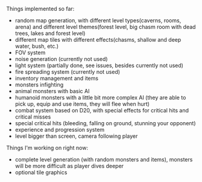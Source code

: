 Things implemented so far:

- random map generation, with different level types(caverns, rooms, arena) and different level themes(forest level, big chasm room with dead trees, lakes and forest level)
- different map tiles with different effects(chasms, shallow and deep water, bush, etc.)
- FOV system
- noise generation (currently not used)
- light system (partially done, see issues, besides currently not used)
- fire spreading system (currently not used)
- inventory management and items
- monsters infighting
- animal monsters with basic AI
- humanoid monsters with a little bit more complex AI (they are able to pick up, equip and use items, they will flee when hurt)
- combat system based on D20, with special effects for critical hits and critical misses
- special critical hits (bleeding, falling on ground, stunning your opponent)
- experience and progression system
- level bigger than screen, camera following player

Things I'm working on right now:

- complete level generation (with random monsters and items), monsters will be more difficult as player dives deeper
- optional tile graphics

